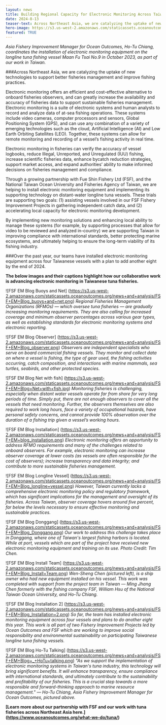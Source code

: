 ```yaml
---
layout: news
title: Building Regional Capacity for Electronic Monitoring Across Taiwan 
date: 2024-8-13
teaser-text: Across Northeast Asia, we are catalyzing the uptake of new technologies to support better fisheries management and improve fishing practices. 
hero-image: https://s3.us-west-2.amazonaws.com/staticassets.oceanoutcomes.org/news+and+analysis/FSF+EM+Blog_Ho+Tu+installation.png
featured: TRUE 
---
```

*Asia Fishery Improvement Manager for Ocean Outcomes, Ho-Tu Chiang, coordinates the installation of electronic monitoring equipment on the longline tuna fishing vessel Maan Fu Tsai No.9 in October 2023, as part of our work in Taiwan.*

###Across Northeast Asia, we are catalyzing the uptake of new technologies to support better fisheries management and improve fishing practices. 

Electronic monitoring offers an efficient and cost-effective alternative to onboard fisheries observers, and can greatly increase the availability and accuracy of fisheries data to support sustainable fisheries management. Electronic monitoring is a suite of electronic systems and human analysts to record and analyze data of at-sea fishing operations. These systems include video cameras, computer processors and sensors, Global Positioning System (GPS), and can use any combination of a variety of emerging technologies such as the cloud, Artificial Intelligence (AI) and Low Earth Orbiting Satellites (LEO). Together, these systems can allow for remote monitoring and recording of a vessel’s fishing activity in real time. 

Electronic monitoring in fisheries can verify the accuracy of vessel logbooks, reduce Illegal, Unreported, and Unregulated (IUU) fishing, increase scientific fisheries data, enhance bycatch reduction strategies, support market access, and expand authorities’ ability to make informed decisions on fisheries management and compliance.

Through a growing partnership with Fue Shin Fishery Ltd (FSF), and the National Taiwan Ocean University and Fisheries Agency of Taiwan, we are helping to install electronic monitoring equipment and implementing its supporting technology on distant-water longline tuna vessels. These trials are supporting two goals: (1) assisting vessels involved in our FSF Fishery Improvement Projects in gathering independent catch data, and (2) accelerating local capacity for electronic monitoring development. 

By implementing new monitoring solutions and enhancing local ability to manage these systems (for example, by supporting processes that allow for video to be reviewed and analyzed in-country) we are supporting Taiwan in improving compliance with international standards, better protecting marine ecosystems, and ultimately helping to ensure the long-term viability of its fishing industry. 

###Over the past year, our teams have installed electronic monitoring equipment across four Taiwanese vessels with a plan to add another eight by the end of 2024.  

**The below images and their captions highlight how our collaborative work is advancing electronic monitoring in Taiwanese tuna fisheries.**

![FSF EM Blog Buoys and Net]
(https://s3.us-west-2.amazonaws.com/staticassets.oceanoutcomes.org/news+and+analysis/FSF+EM+Blog_buoys+and+net.png)
*Regional Fisheries Management Organizations (RFMOs) — which oversee tuna fisheries — are gradually increasing monitoring requirements. They are also calling for increased coverage and minimum observer percentages across various gear types, as well as establishing standards for electronic monitoring systems and electronic reporting.*

![FSF EM Blog Observer]
(https://s3.us-west-2.amazonaws.com/staticassets.oceanoutcomes.org/news+and+analysis/FSF+EM+Blog_observer.png)
*Observers are independent specialists who serve on board commercial fishing vessels. They monitor and collect data on where a vessel is fishing, the type of gear used, the fishing activities occurring, catch composition, and interactions with marine mammals, sea turtles, seabirds, and other protected species.*

![FSF EM Blog Net with fish]
(https://s3.us-west-2.amazonaws.com/staticassets.oceanoutcomes.org/news+and+analysis/FSF+EM+Blog+Net+with+fish.jpg)
*Monitoring fisheries is challenging, especially when distant water vessels operate far from shore for very long periods of time. Simply put, there are not enough observers to cover all the vessels that need monitoring. Further, the observers themselves are also required to work long hours, face a variety of occupational hazards, have personal safety concerns, and cannot provide 100% observation over the duration of a fishing trip given a vessel’s working hours.*

![FSF EM Blog Installation]
(https://s3.us-west-2.amazonaws.com/staticassets.oceanoutcomes.org/news+and+analysis/FSF+EM+blog_installation.png)
*Electronic monitoring offers an opportunity to address RFMO requirements and many of the challenges related to onboard observers. For example, electronic monitoring can increase observer coverage at lower costs (as vessels are often responsible for the cost of observers); increase transparency and data integrity; and contribute to more sustainable fisheries management.*

![FSF EM Blog Longline Vessel]
(https://s3.us-west-2.amazonaws.com/staticassets.oceanoutcomes.org/news+and+analysis/FSF+EM+Blog_longline+vessel.png)
*However, Taiwan currently lacks a comprehensive electronic monitoring policy and regulatory framework, which has significant implications for the management and oversight of its fisheries.  Across Taiwan, observer coverage hovers around five percent, far below the levels necessary to ensure effective monitoring and sustainable practices.*

![FSF EM Blog Donggang]
(https://s3.us-west-2.amazonaws.com/staticassets.oceanoutcomes.org/news+and+analysis/FSF+EM+Blog_Donggang.png)
*Our work to address this challenge takes place in Donggang, where one of Taiwan's largest fishing harbors is located. While at port, vessels which are part of the project have received new electronic monitoring equipment and training on its use. Photo Credit: Tim Chen.*

![FSF EM Blog Install Team]
(https://s3.us-west-2.amazonaws.com/staticassets.oceanoutcomes.org/news+and+analysis/FSF+EM+Blog_Install+Team.png)
*Wen-Sheng Chen (pictured left), is a ship owner who had new equipment installed on his vessel. This work was completed with support from the project team in Taiwan — Ming Jhang Chen formerly with the fishing company FSF, William Hsu of the National Taiwan Ocean University, and Ho-Tu Chiang.*

![FSF EM Blog Installation 2]
(https://s3.us-west-2.amazonaws.com/staticassets.oceanoutcomes.org/news+and+analysis/FSF+EM+Blog_Installation+2.png)
*So far, the team has installed electronic monitoring equipment across four vessels and plans to do another eight this year. This work is all part of two Fishery Improvement Projects led by Ocean Outcomes and FSF which are working to improve social responsibility and environmental sustainability on participating Taiwanese longline tuna fishing vessels.*

![FSF EM Blog Ho-Tu Talking]
(https://s3.us-west-2.amazonaws.com/staticassets.oceanoutcomes.org/news+and+analysis/FSF+EM+Blog+_+HoTu+talking.png)
*"As we support the implementation of electronic monitoring systems in Taiwan's tuna industry, this technology will bring significant benefits. It will enhance transparency, ensure compliance with international standards, and ultimately contribute to the sustainability and profitability of our fisheries. This is a crucial step towards a more responsible and forward-thinking approach to marine resource management." — Ho-Tu Chiang, Asia Fishery Improvement Manager for Ocean Outcomes, pictured above.*

**[Learn more about our partnership with FSF and our work with tuna fisheries across Northeast Asia here.] (https://www.oceanoutcomes.org/what-we-do/tuna/)**
